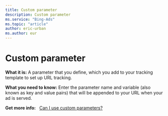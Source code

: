 ```yaml
---
title: Custom parameter
description: Custom parameter
ms.service: "Bing-Ads"
ms.topic: "article"
author: eric-urban
ms.author: eur
---
```


# Custom parameter

**What it is:**   A parameter that you define, which you add to your tracking template to set up URL tracking.

**What you need to know:**   Enter the parameter name and variable (also known as key and value pairs) that will be appended to your URL when your ad is served.

**Get more info:** &nbsp;    [Can I use custom parameters?](../hlp_BA_CONC_UpgradeURL_TrackTemplateCustomParam.md)


